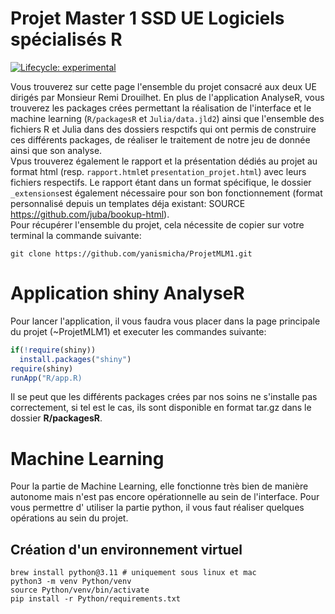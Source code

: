 
<!-- README.md is generated from README.Rmd. Please edit that file -->

# Projet Master 1 SSD UE Logiciels spécialisés R

<!-- badges: start -->

[![Lifecycle:
experimental](https://img.shields.io/badge/lifecycle-experimental-orange.svg)](https://lifecycle.r-lib.org/articles/stages.html#experimental)
<!-- badges: end -->

Vous trouverez sur cette page l'ensemble du projet consacré aux deux UE dirigés par Monsieur Remi Drouilhet.
En plus de l'application AnalyseR, vous trouverez les packages crées permettant la réalisation de l'interface  et le machine learning (`R/packagesR` et `Julia/data.jld2`) ainsi que l'ensemble des fichiers R et Julia dans des dossiers respctifs qui ont permis de construire ces différents packages, de réaliser le traitement de notre jeu de donnée ainsi que son analyse.  
Vpus trouverez également le rapport et la présentation dédiés au projet au format html (resp. `rapport.html`et `presentation_projet.html`) avec leurs fichiers respectifs. Le rapport étant dans un format spécifique, le dossier `_extensions`est également nécessaire pour son bon fonctionnement (format personnalisé depuis un templates déja existant: SOURCE https://github.com/juba/bookup-html).  
Pour récupérer l'ensemble du projet, cela nécessite de copier sur votre terminal la commande suivante:
``` {source, engine='bash'}
git clone https://github.com/yanismicha/ProjetMLM1.git 
```

# Application shiny AnalyseR
Pour lancer l'application, il vous faudra vous placer dans la page principale du projet (~ProjetMLM1) et executer les commandes suivante:
``` r
if(!require(shiny))
  install.packages("shiny")
require(shiny)
runApp("R/app.R)
```
Il se peut que les différents packages crées par nos soins ne s'installe pas correctement, si tel est le cas, ils sont disponible en format tar.gz dans le dossier **R/packagesR**.

# Machine Learning
Pour la partie de Machine Learning, elle fonctionne très bien de manière autonome mais n'est pas encore opérationnelle au sein de l'interface.
Pour vous permettre d' utiliser la partie python, il vous faut réaliser quelques opérations au sein du projet.

## Création d'un environnement virtuel
```{source, engine='bash'}
brew install python@3.11 # uniquement sous linux et mac
python3 -m venv Python/venv
source Python/venv/bin/activate
pip install -r Python/requirements.txt
```

